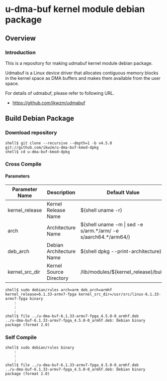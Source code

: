u-dma-buf kernel module debian package
====================================================================================

Overview
------------------------------------------------------------------------------------

### Introduction

This is a repository for making udmabuf kernel module debian package.

Udmabuf is a Linux device driver that allocates contiguous memory blocks in the kernel space as DMA buffers and makes them available from the user space.

For details of udmabuf, please refer to following URL.

  * https://github.com/ikwzm/udmabuf

Build Debian Package
------------------------------------------------------------------------------------

### Download repository

```console
shell$ git clone --recursive --depth=1 -b v4.5.0 git://github.com/ikwzm/u-dma-buf-kmod-dpkg
shell$ cd u-dma-buf-kmod-dpkg
```

### Cross Compile

#### Parameters

| Parameter Name | Description              | Default Value                                                    |
|----------------|--------------------------|------------------------------------------------------------------|
| kernel_release | Kernel Release Name      | $(shell uname -r)                                                |
| arch           | Architecture Name        | $(shell uname -m \| sed -e s/arm.\*/arm/ -e s/aarch64.\*/arm64/) |
| deb_arch       | Debian Architecture Name | $(shell dpkg --print-architecture)                               |
| kernel_src_dir | Kernel Source Directory  | /lib/modules/$(kernel_release)/build                             |


```console
shell$ sudo debian/rules arch=arm deb_arch=armhf kernel_release=6.1.33-armv7-fpga kernel_src_dir=/usr/src/linux-6.1.33-armv7-fpga binary
    :
    :
    :
shell$ file ../u-dma-buf-6.1.33-armv7-fpga_4.5.0-0_armhf.deb 
../u-dma-buf-6.1.33-armv7-fpga_4.5.0-0_armhf.deb: Debian binary package (format 2.0)
```

### Self Compile

```console
shell$ sudo debian/rules binary
    :
    :
    :
shell$ file ../u-dma-buf-6.1.33-armv7-fpga_4.5.0-0_armhf.deb 
../u-dma-buf-6.1.33-armv7-fpga_4.5.0-0_armhf.deb: Debian binary package (format 2.0)
```

